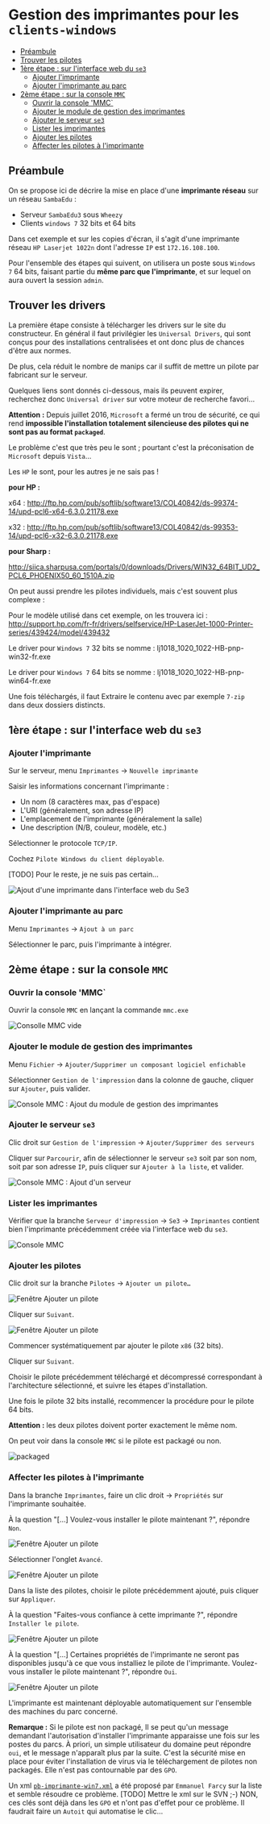 # Gestion des imprimantes pour les `clients-windows`

* [Préambule](#préambule)
* [Trouver les pilotes](#trouver-les-drivers)
* [1ère étape : sur l'interface web du `se3`](#1ère-étape-sur-linterface-web-du-se3)
    * [Ajouter l'imprimante](#ajouter-limprimante)
    * [Ajouter l'imprimante au parc](#ajouter-limprimante-au-parc)
* [2ème étape : sur la console `MMC`](#2ème-étape-sur-la-console-mmc)
    * [Ouvrir la console 'MMC`](#ouvrir-la-console-mmc)
    * [Ajouter le module de gestion des imprimantes](#ajouter-le-module-de-gestion-des-imprimantes)
    * [Ajouter le serveur `se3`](#ajouter-le-serveur-se3)
    * [Lister les imprimantes](#lister-les-imprimantes)
    * [Ajouter les pilotes](#ajouter-les-pilotes)
    * [Affecter les pilotes à l'imprimante](#affecter-les-pilotes-à-limprimante)


## Préambule

On se propose ici de décrire la mise en place d'une **imprimante réseau** sur un réseau `SambaEdu` :

* Serveur `SambaEdu3` sous `Wheezy`
* Clients `windows 7` 32 bits et 64 bits

Dans cet exemple et sur les copies d'écran, il s'agit d'une imprimante réseau `HP Laserjet 1022n` dont l'adresse `IP` est `172.16.108.100`.

Pour l'ensemble des étapes qui suivent, on utilisera un poste sous `Windows 7` 64 bits, faisant partie du **même parc que l'imprimante**, et sur lequel on aura ouvert la session `admin`.


## Trouver les drivers

La première étape consiste à télécharger les drivers sur le site du constructeur. En général il faut privilégier les `Universal Drivers`, qui sont conçus pour des installations centralisées et ont donc plus de chances d'être aux normes.

De plus, cela réduit le nombre de manips car il suffit de mettre un pilote par fabricant sur le serveur.

Quelques liens sont donnés ci-dessous, mais ils peuvent expirer, recherchez donc `Universal driver` sur votre moteur de recherche favori…


**Attention :**
Depuis juillet 2016, `Microsoft` a fermé un trou de sécurité, ce qui rend **impossible l'installation totalement silencieuse des pilotes qui ne sont pas au format `packaged`**.

Le problème c'est que très peu le sont ; pourtant c'est la préconisation de `Microsoft` depuis `Vista`…

Les `HP` le sont, pour les autres je ne sais pas ! 

**pour HP :**

x64 : http://ftp.hp.com/pub/softlib/software13/COL40842/ds-99374-14/upd-pcl6-x64-6.3.0.21178.exe

x32 : http://ftp.hp.com/pub/softlib/software13/COL40842/ds-99353-14/upd-pcl6-x32-6.3.0.21178.exe

**pour Sharp :**

http://siica.sharpusa.com/portals/0/downloads/Drivers/WIN32_64BIT_UD2_PCL6_PHOENIX50_60_1510A.zip

On peut aussi prendre les pilotes individuels, mais c'est souvent plus complexe : 

Pour le modèle utilisé dans cet exemple, on les trouvera ici : http://support.hp.com/fr-fr/drivers/selfservice/HP-LaserJet-1000-Printer-series/439424/model/439432

Le driver pour `Windows 7` 32 bits se nomme : lj1018_1020_1022-HB-pnp-win32-fr.exe

Le driver pour `Windows 7` 64 bits se nomme : lj1018_1020_1022-HB-pnp-win64-fr.exe

Une fois téléchargés, il faut
Extraire le contenu avec par exemple `7-zip` dans deux dossiers distincts.


## 1ère étape : sur l'interface web du `se3`

### Ajouter l'imprimante

Sur le serveur, menu `Imprimantes` → `Nouvelle imprimante`

Saisir les informations concernant l'imprimante :
* Un nom (8 caractères max, pas d'espace)
* L'URI (généralement, son adresse IP)
* L'emplacement de l'imprimante (généralement la salle)
* Une description (N/B, couleur, modèle, etc.)

Sélectionner le protocole `TCP/IP`.

Cochez `Pilote Windows du client déployable`.

[TODO] Pour le reste, je ne suis pas certain…

![Ajout d'une imprimante dans l'interface web du Se3](images/imprimantes_se3_ajout.png)


### Ajouter l'imprimante au parc

Menu `Imprimantes` → `Ajout à un parc`

Sélectionner le parc, puis l'imprimante à intégrer.


## 2ème étape : sur la console `MMC`

### Ouvrir la console 'MMC`

Ouvrir la console `MMC` en lançant la commande `mmc.exe`

![Consolle MMC vide](images/imprimantes_console_mmc_vide.png)


### Ajouter le module de gestion des imprimantes

Menu `Fichier` → `Ajouter/Supprimer un composant logiciel enfichable`

Sélectionner `Gestion de l'impression` dans la colonne de gauche, cliquer sur `Ajouter`, puis valider.

![Console MMC : Ajout du module de gestion des imprimantes](images/imprimantes_console_mmc_ajout_module.png)


### Ajouter le serveur `se3`

Clic droit sur `Gestion de l'impression` → `Ajouter/Supprimer des serveurs`

Cliquer sur `Parcourir`, afin de sélectionner le serveur `se3` soit par son nom, soit par son adresse `IP`, puis cliquer sur `Ajouter à la liste`, et valider.

![Console MMC : Ajout d'un serveur](images/imprimantes_console_mmc_ajout_serveur.png)


### Lister les imprimantes

Vérifier que la branche `Serveur d'impression` → `Se3` → `Imprimantes` contient bien l'imprimante précédemment créée via l'interface web du `se3`.

![Console MMC](images/imprimantes_console_mmc.png)


### Ajouter les pilotes

Clic droit sur la branche `Pilotes` → `Ajouter un pilote…`

![Fenêtre Ajouter un pilote](images/imprimantes_ajout_pilote_1.png)

Cliquer sur `Suivant`.

![Fenêtre Ajouter un pilote](images/imprimantes_ajout_pilote_2.png)

Commencer systématiquement par ajouter le pilote `x86` (32 bits).

Cliquer sur `Suivant`.

Choisir le pilote précédemment téléchargé et décompressé correspondant à l'architecture sélectionné, et suivre les étapes d'installation.

Une fois le pilote 32 bits installé, recommencer la procédure pour le pilote 64 bits.

**Attention :** les deux pilotes doivent porter exactement le même nom.

On peut voir dans la console `MMC` si le pilote est packagé ou non. 

![packaged](https://canonusa.i.lithium.com/t5/image/serverpage/image-id/10463i06A9CC53F7F8A2A0/image-size/original?v=v2&px=-1)


### Affecter les pilotes à l'imprimante

Dans la branche `Imprimantes`, faire un clic droit → `Propriétés` sur l'imprimante souhaitée.

À la question "[…] Voulez-vous installer le pilote maintenant ?", répondre `Non`.

![Fenêtre Ajouter un pilote](images/imprimantes_ajout_pilote_3.png)

Sélectionner l'onglet `Avancé`.

![Fenêtre Ajouter un pilote](images/imprimantes_ajout_pilote_4.png)

Dans la liste des pilotes, choisir le pilote précédemment ajouté, puis cliquer sur `Appliquer`.

À la question "Faites-vous confiance à cette imprimante ?", répondre `Installer le pilote`.

![Fenêtre Ajouter un pilote](images/imprimantes_ajout_pilote_5.png)

À la question "[…] Certaines propriétés de l'imprimante ne seront pas disponibles jusqu'à ce que vous installiez le pilote de l'imprimante. Voulez-vous installer le pilote maintenant ?", répondre `Oui`.

![Fenêtre Ajouter un pilote](images/imprimantes_ajout_pilote_6.png)

L'imprimante est maintenant déployable automatiquement sur l'ensemble des machines du parc concerné.

**Remarque :** Si le pilote est non packagé, Il se peut qu'un message demandant l'autorisation d'installer l'imprimante apparaisse une fois sur les postes du parcs. À priori, un simple utilisateur du domaine peut répondre `oui`, et le message n'apparaît plus par la suite.
C'est la sécurité mise en place pour éviter l'installation de virus via le téléchargement de pilotes non packagés. Elle n'est pas contournable par des `GPO`.

Un xml [`pb-imprimante-win7.xml`](pb-imprimante-win7.xml) a été proposé par `Emmanuel Farcy` sur la liste et semble résoudre ce problème. [TODO] Mettre le xml sur le SVN ;-)  NON, ces clés sont déjà dans les `GPO` et n'ont pas d'effet pour ce problème. Il faudrait faire un `Autoit` qui automatise le clic…

